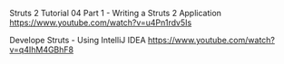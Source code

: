 
Struts 2 Tutorial 04 Part 1 - Writing a Struts 2 Application
https://www.youtube.com/watch?v=u4Pn1rdv5Is

Develope Struts - Using IntelliJ IDEA 
https://www.youtube.com/watch?v=q4IhM4GBhF8
